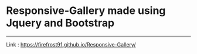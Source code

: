 # Responsive-Gallery made using Jquery and Bootstrap 
-------------------------------------------------------------
Link : https://firefrost91.github.io/Responsive-Gallery/
